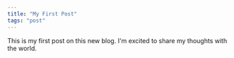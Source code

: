 ```yaml
---
title: "My First Post"
tags: "post"
---
```


This is my first post on this new blog. I'm excited to share my thoughts with the world.
